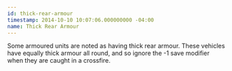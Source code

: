 ```yaml
---
id: thick-rear-armour
timestamp: 2014-10-10 10:07:06.000000000 -04:00
name: Thick Rear Armour
---
```

<p>Some armoured units are noted as having thick rear armour. These vehicles have equally thick armour all round, and so ignore the -1 save modifier when they are caught in a crossfire.</p>